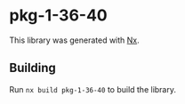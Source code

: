 # pkg-1-36-40

This library was generated with [Nx](https://nx.dev).

## Building

Run `nx build pkg-1-36-40` to build the library.
